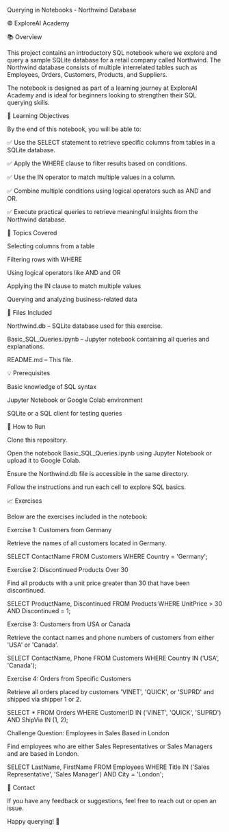 Querying in Notebooks - Northwind Database

© ExploreAI Academy

📚 Overview

This project contains an introductory SQL notebook where we explore and query a sample SQLite database for a retail company called Northwind. The Northwind database consists of multiple interrelated tables such as Employees, Orders, Customers, Products, and Suppliers.

The notebook is designed as part of a learning journey at ExploreAI Academy and is ideal for beginners looking to strengthen their SQL querying skills.

🎯 Learning Objectives

By the end of this notebook, you will be able to:

✅ Use the SELECT statement to retrieve specific columns from tables in a SQLite database.

✅ Apply the WHERE clause to filter results based on conditions.

✅ Use the IN operator to match multiple values in a column.

✅ Combine multiple conditions using logical operators such as AND and OR.

✅ Execute practical queries to retrieve meaningful insights from the Northwind database.

💁️ Topics Covered

Selecting columns from a table

Filtering rows with WHERE

Using logical operators like AND and OR

Applying the IN clause to match multiple values

Querying and analyzing business-related data

📂 Files Included

Northwind.db – SQLite database used for this exercise.

Basic_SQL_Queries.ipynb – Jupyter notebook containing all queries and explanations.

README.md – This file.

💡 Prerequisites

Basic knowledge of SQL syntax

Jupyter Notebook or Google Colab environment

SQLite or a SQL client for testing queries

🚀 How to Run

Clone this repository.

Open the notebook Basic_SQL_Queries.ipynb using Jupyter Notebook or upload it to Google Colab.

Ensure the Northwind.db file is accessible in the same directory.

Follow the instructions and run each cell to explore SQL basics.

📈 Exercises

Below are the exercises included in the notebook:

Exercise 1: Customers from Germany

Retrieve the names of all customers located in Germany.

SELECT ContactName FROM Customers WHERE Country = 'Germany';

Exercise 2: Discontinued Products Over 30

Find all products with a unit price greater than 30 that have been discontinued.

SELECT ProductName, Discontinued FROM Products WHERE UnitPrice > 30 AND Discontinued = 1;

Exercise 3: Customers from USA or Canada

Retrieve the contact names and phone numbers of customers from either 'USA' or 'Canada'.

SELECT ContactName, Phone FROM Customers WHERE Country IN ('USA', 'Canada');

Exercise 4: Orders from Specific Customers

Retrieve all orders placed by customers 'VINET', 'QUICK', or 'SUPRD' and shipped via shipper 1 or 2.

SELECT * FROM Orders WHERE CustomerID IN ('VINET', 'QUICK', 'SUPRD') AND ShipVia IN (1, 2);

Challenge Question: Employees in Sales Based in London

Find employees who are either Sales Representatives or Sales Managers and are based in London.

SELECT LastName, FirstName FROM Employees WHERE Title IN ('Sales Representative', 'Sales Manager') AND City = 'London';

💍 Contact

If you have any feedback or suggestions, feel free to reach out or open an issue.

Happy querying! 🚀

